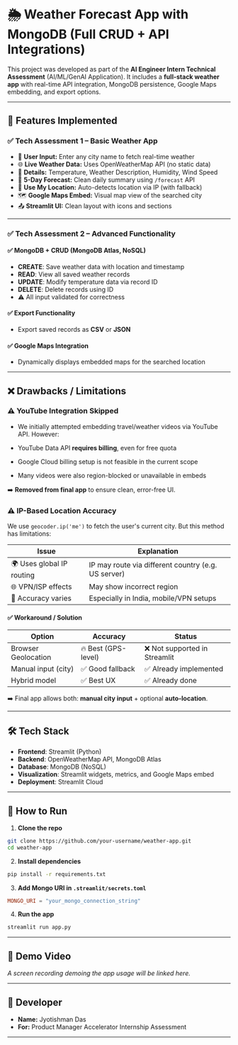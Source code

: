 # 🌦️ Weather Forecast App with MongoDB (Full CRUD + API Integrations)

This project was developed as part of the **AI Engineer Intern Technical Assessment** (AI/ML/GenAI Application). It includes a **full-stack weather app** with real-time API integration, MongoDB persistence, Google Maps embedding, and export options.

---

## 🚀 Features Implemented

### ✅ Tech Assessment 1 – Basic Weather App

- 📍 **User Input:** Enter any city name to fetch real-time weather
- 🌐 **Live Weather Data:** Uses OpenWeatherMap API (no static data)
- 🧊 **Details:** Temperature, Weather Description, Humidity, Wind Speed
- 📅 **5-Day Forecast:** Clean daily summary using `/forecast` API
- 📍 **Use My Location:** Auto-detects location via IP (with fallback)
- 🗺️ **Google Maps Embed:** Visual map view of the searched city
- 📤 **Streamlit UI:** Clean layout with icons and sections

---

### ✅ Tech Assessment 2 – Advanced Functionality

#### ✅ MongoDB + CRUD (MongoDB Atlas, NoSQL)
- **CREATE**: Save weather data with location and timestamp
- **READ**: View all saved weather records
- **UPDATE**: Modify temperature data via record ID
- **DELETE**: Delete records using ID
- ⚠️ All input validated for correctness

#### ✅ Export Functionality
- Export saved records as **CSV** or **JSON**

#### ✅ Google Maps Integration
- Dynamically displays embedded maps for the searched location

---

## ❌ Drawbacks / Limitations

### ⚠️ YouTube Integration Skipped
- We initially attempted embedding travel/weather videos via YouTube API. However:

- YouTube Data API **requires billing**, even for free quota
- Google Cloud billing setup is not feasible in the current scope
- Many videos were also region-blocked or unavailable in embeds

➡️ **Removed from final app** to ensure clean, error-free UI.

### ⚠️ IP-Based Location Accuracy
We use `geocoder.ip('me')` to fetch the user's current city. But this method has limitations:

| Issue | Explanation |
|-------|-------------|
| 🌍 Uses global IP routing | IP may route via different country (e.g. US server) |
| 🌐 VPN/ISP effects | May show incorrect region |
| 🔁 Accuracy varies | Especially in India, mobile/VPN setups |

#### ✅ Workaround / Solution
| Option | Accuracy | Status |
|--------|----------|--------|
| Browser Geolocation | 🔥 Best (GPS-level) | ❌ Not supported in Streamlit |
| Manual input (city) | ✅ Good fallback | ✅ Already implemented |
| Hybrid model | ✅ Best UX | ✅ Already done |

➡️ Final app allows both: **manual city input** + optional **auto-location**.

---

## 🛠️ Tech Stack

- **Frontend**: Streamlit (Python)
- **Backend**: OpenWeatherMap API, MongoDB Atlas
- **Database**: MongoDB (NoSQL)
- **Visualization**: Streamlit widgets, metrics, and Google Maps embed
- **Deployment**: Streamlit Cloud

---

## 🧪 How to Run

1. **Clone the repo**  
```bash
git clone https://github.com/your-username/weather-app.git
cd weather-app
```

2. **Install dependencies**  
```bash
pip install -r requirements.txt
```

3. **Add Mongo URI in `.streamlit/secrets.toml`**  
```toml
MONGO_URI = "your_mongo_connection_string"
```

4. **Run the app**  
```bash
streamlit run app.py
```

---

## 🎥 Demo Video
*A screen recording demoing the app usage will be linked here.*

---

## 👤 Developer

- **Name:** Jyotishman Das
- **For:** Product Manager Accelerator Internship Assessment  

---
